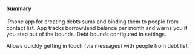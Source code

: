 #### Summary

iPhone app for creating debts sums and binding them to people from contact list. App tracks borrow\lend balance per month and warns you if you step out of the bounds. Debt bounds configured in settings.

Allows quickly getting in touch (via messages) with people from debt list.
